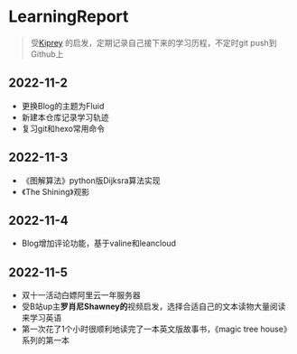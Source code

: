 # LearningReport

> 受[Kiprey](https://github.com/Kiprey/Skr_Learning/commits?author=Kiprey) 的启发，定期记录自己接下来的学习历程，不定时git push到Github上

## 2022-11-2

- 更换Blog的主题为Fluid
- 新建本仓库记录学习轨迹
- 复习git和hexo常用命令

## 2022-11-3

- 《图解算法》python版Dijksra算法实现
- 《The Shining》观影

## 2022-11-4

- Blog增加评论功能，基于valine和leancloud

## 2022-11-5

- 双十一活动白嫖阿里云一年服务器
- 受B站up主**罗肖尼Shawney的**视频启发，选择合适自己的文本读物大量阅读来学习英语
- 第一次花了1个小时很顺利地读完了一本英文版故事书，《magic tree house》系列的第一本

